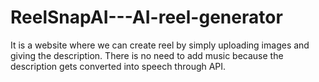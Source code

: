 # ReelSnapAI---AI-reel-generator
It is a website where we can create reel by simply uploading images and giving the description. There is no need to add music because the description gets converted into speech through API.
